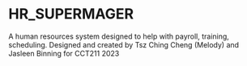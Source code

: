 # HR_SUPERMAGER
A human resources system designed to help with payroll, training, scheduling. 
Designed and created by Tsz Ching Cheng (Melody) and Jasleen Binning for CCT211 2023
